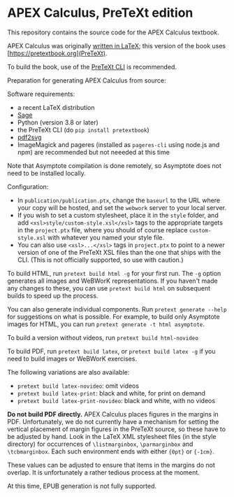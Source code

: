 # APEX Calculus, PreTeXt edition

This repository contains the source code for the APEX Calculus textbook.

APEX Calculus was originally [written in LaTeX](https://github.com/APEXCalculus/APEXCalculusV4); this version of the book uses [https://pretextbook.org](PreTeXt).

To build the book, use of the [PreTeXt CLI](https://github.com/PreTeXtBook/pretext-cli) is recommended.

Preparation for generating APEX Calculus from source:

Software requirements:
- a recent LaTeX distribution
- [Sage](https://www.sagemath.org/)
- Python (version 3.8 or later)
- the PreTeXt CLI (do `pip install pretextbook`)
- [pdf2svg](https://github.com/jalios/pdf2svg-windows)
- ImageMagick and pageres (installed as `pageres-cli` using node.js and npm) are recommended but not neeeded at this time

Note that Asymptote compilation is done remotely, so Asymptote does not need to be installed locally.

Configuration:

- In `publication/publication.ptx`, change the `baseurl` to the URL where your copy will be hosted, and set the `webwork` server to your local server.
- If you wish to set a custom stylesheet, place it in the `style` folder, and add `<xsl>style/custom-style.xsl</xsl>` tags to the appropriate targets in the `project.ptx` file, where you should of course replace `custom-style.xsl` with whatever you named your style file.
- You can also use `<xsl>...</xsl>` tags in `project.ptx` to point to a newer version of one of the PreTeXt XSL files than the one that ships with the CLI. (This is not officially supported, so use with caution.)

To build HTML, run `pretext build html -g` for your first run.
The `-g` option generates all images and WeBWorK representations.
If you haven't made any changes to these, you can use `pretext build html` on subsequent builds to speed up the process.

You can also generate individual components. Run `pretext generate --help` for suggestions on what is possible.
For example, to build only Asymptote images for HTML, you can run `pretext generate -t html asymptote`.

To build a version without videos, run `pretext build html-novideo`

To build PDF, run `pretext build latex`, or `pretext build latex -g`
if you need to build images or WeBWorK exercises.

The following variations are also available:
- `pretext build latex-novideo`: omit videos
- `pretext build latex-print`: black and white, for print on demand
- `pretext build latex-print-novideo`: black and white, with no videos

**Do not build PDF directly.** APEX Calculus places figures in the margins in PDF.
Unfortunately, we do not currently have a mechanism for setting the vertical placement
of margin figures in the PreTeXt source, so these have to be adjusted by hand.
Look in the LaTeX XML stylesheet files (in the style directory)
for occurrences of `\listmarginbox`, `\parmarginbox` and `\tcbmarginbox`.
Each such environment ends with either `{0pt}` or `{-1cm}`.

These values can be adjusted to ensure that items in the margins do not overlap.
It is unfortunately a rather tedious process at the moment.

At this time, EPUB generation is not fully supported.
